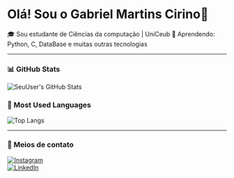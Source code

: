 # Olá! Sou o Gabriel Martins Cirino👋

🎓 Sou estudante de Ciências da computação | UniCeub 
📘 Aprendendo: Python, C, DataBase e muitas outras tecnologias 

---

### 📊 GitHub Stats
![SeuUser's GitHub Stats](https://github-readme-stats.vercel.app/api?username=SeuUser&show_icons=true&theme=dark)

### 📌 Most Used Languages
![Top Langs](https://github-readme-stats.vercel.app/api/top-langs/?username=SeuUser&layout=compact&theme=dark)

---

### 📱 Meios de contato
[![Instagram](https://img.shields.io/badge/Instagram-E4405F?style=for-the-badge&logo=instagram&logoColor=white)](https://instagram.com/seuuser)  
[![LinkedIn](https://img.shields.io/badge/LinkedIn-0077B5?style=for-the-badge&logo=linkedin&logoColor=white)](https://linkedin.com/in/seuuser)

